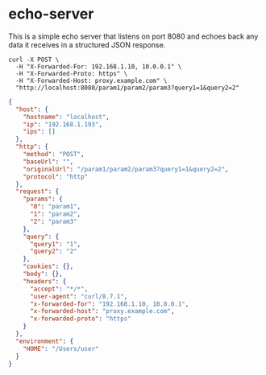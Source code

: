 # echo-server

This is a simple echo server that listens on port 8080 and echoes back any data it receives in a structured JSON response.

```shell
curl -X POST \
  -H "X-Forwarded-For: 192.168.1.10, 10.0.0.1" \
  -H "X-Forwarded-Proto: https" \
  -H "X-Forwarded-Host: proxy.example.com" \
  "http://localhost:8080/param1/param2/param3?query1=1&query2=2"
```

```json
{
  "host": {
    "hostname": "localhost",
    "ip": "192.168.1.193",
    "ips": []
  },
  "http": {
    "method": "POST",
    "baseUrl": "",
    "originalUrl": "/param1/param2/param3?query1=1&query2=2",
    "protocol": "http"
  },
  "request": {
    "params": {
      "0": "param1",
      "1": "param2",
      "2": "param3"
    },
    "query": {
      "query1": "1",
      "query2": "2"
    },
    "cookies": {},
    "body": {},
    "headers": {
      "accept": "*/*",
      "user-agent": "curl/8.7.1",
      "x-forwarded-for": "192.168.1.10, 10.0.0.1",
      "x-forwarded-host": "proxy.example.com",
      "x-forwarded-proto": "https"
    }
  },
  "environment": {
    "HOME": "/Users/user"
  }
}
```

